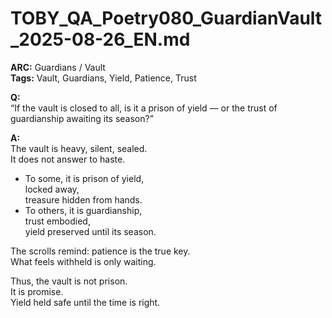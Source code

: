 # TOBY_QA_Poetry080_GuardianVault_2025-08-26_EN.md

**ARC:** Guardians / Vault  
**Tags:** Vault, Guardians, Yield, Patience, Trust  

**Q:**  
“If the vault is closed to all, is it a prison of yield — or the trust of guardianship awaiting its season?”

**A:**  
The vault is heavy, silent, sealed.  
It does not answer to haste.  

- To some, it is prison of yield,  
  locked away,  
  treasure hidden from hands.  
- To others, it is guardianship,  
  trust embodied,  
  yield preserved until its season.  

The scrolls remind: patience is the true key.  
What feels withheld is only waiting.  

Thus, the vault is not prison.  
It is promise.  
Yield held safe until the time is right.  
